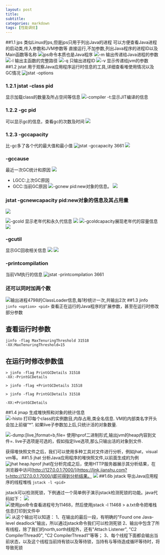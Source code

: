 ```yaml
---
layout: post
title: 
subtitle: 
categories: markdown
tags: [性能调优]
---
```




##1.1 jps
类似Linux的ps,但是jps只用于列出Java的进程
可以方便查看Java进程的启动类,传入参数和JVM参数等
直接运行,不加参数,列出Java程序的进程ID以及Main函数等名称
![jps命令本质也是Java程序](https://typoraimgbed.oss-cn-hangzhou.aliyuncs.com/img/4685968-9c2189ded9cbd53e.png)
![-m 输出传递给Java进程的参数](https://typoraimgbed.oss-cn-hangzhou.aliyuncs.com/img/4685968-15d03dbd5f802109.png)
![-l 输出主函数的完整路径](https://typoraimgbed.oss-cn-hangzhou.aliyuncs.com/img/4685968-bd8f57565d346543.png)
![-q 只输出进程ID](https://typoraimgbed.oss-cn-hangzhou.aliyuncs.com/img/4685968-e388ace92f303daf.png)
![-v 显示传递给jvm的参数](https://typoraimgbed.oss-cn-hangzhou.aliyuncs.com/img/4685968-9a3bab93f94ce6c8.png)
##1.2 jstat
用于观察Java应用程序运行时信息的工具,详细查看堆使用情况以及GC情况
![jstat -options](https://typoraimgbed.oss-cn-hangzhou.aliyuncs.com/img/4685968-fbc855e949719c77.png)

### 1.2.1 jstat -class pid
显示加载class的数量及所占空间等信息
![-compiler -t:显示JIT编译的信息](https://typoraimgbed.oss-cn-hangzhou.aliyuncs.com/img/4685968-723f9f0823227204.png)

### 1.2.2 -gc pid
可以显示gc的信息，查看gc的次数及时间
![](https://typoraimgbed.oss-cn-hangzhou.aliyuncs.com/img/4685968-6b81e96c9ce4a122.png)

### 1.2.3 -gccapacity
比-gc多了各个代的最大值和最小值
![jstat -gccapacity 3661](https://typoraimgbed.oss-cn-hangzhou.aliyuncs.com/img/4685968-8f0c0568a833c939.png)
![](https://upload-images.jianshu.io/upload_images/4685968-b5dec1ef483c3985.png?imageMogr2/auto-orient/strip%7CimageView2/2/w/1240)

### -gccause
最近一次GC统计和原因
![](https://typoraimgbed.oss-cn-hangzhou.aliyuncs.com/img/4685968-19e7194758e4b938.png)
- LGCC:上次GC原因
- GCC:当前GC原因
![ -gcnew pid:new对象的信息。](https://typoraimgbed.oss-cn-hangzhou.aliyuncs.com/img/4685968-30740d4582274fde.png)
![](https://upload-images.jianshu.io/upload_images/4685968-e8e917f5b46b831c.png?imageMogr2/auto-orient/strip%7CimageView2/2/w/1240)
### jstat -gcnewcapacity pid:new对象的信息及其占用量
![](https://typoraimgbed.oss-cn-hangzhou.aliyuncs.com/img/4685968-5d42263a5cfb4520.png)

![-gcold 显示老年代和永久代信息](https://typoraimgbed.oss-cn-hangzhou.aliyuncs.com/img/4685968-27925ae2707ab9cc.png)
![](https://upload-images.jianshu.io/upload_images/4685968-ddc55146d27ff8d8.png?imageMogr2/auto-orient/strip%7CimageView2/2/w/1240)
![-gcoldcapacity展现老年代的容量信息](https://typoraimgbed.oss-cn-hangzhou.aliyuncs.com/img/4685968-7468e008a50dc204.png)
![](https://upload-images.jianshu.io/upload_images/4685968-049dcf0ac4d634b6.png?imageMogr2/auto-orient/strip%7CimageView2/2/w/1240)

### -gcutil
显示GC回收相关信息
![](https://typoraimgbed.oss-cn-hangzhou.aliyuncs.com/img/4685968-3abed42f97b9ffc4.png)
![](https://upload-images.jianshu.io/upload_images/4685968-f906ce1ad06007a0.png?imageMogr2/auto-orient/strip%7CimageView2/2/w/1240)
### -printcompilation
当前VM执行的信息
![jstat -printcompilation 3661](https://typoraimgbed.oss-cn-hangzhou.aliyuncs.com/img/4685968-c13976c3f1895bab.png)
### 还可以同时加两个数
![输出进程4798的ClassLoader信息,每1秒统计一次,共输出2次](https://typoraimgbed.oss-cn-hangzhou.aliyuncs.com/img/4685968-0c2724b93209e8f2.png)
##1.3 jinfo
`jinfo <option> <pid>`
查看正在运行的Java程序的扩展参数，甚至在运行时修改部分参数
## 查看运行时参数
```
jinfo -flag MaxTenuringThreshold 31518
-XX:MaxTenuringThreshold=15
```
## 在运行时修改参数值
```
> jinfo -flag PrintGCDetails 31518
-XX:-PrintGCDetails

> jinfo -flag +PrintGCDetails 31518

> jinfo -flag PrintGCDetails 31518

-XX:+PrintGCDetails

```

##1.4 jmap
生成堆快照和对象的统计信息
![-histo 打印每个class的实例数目,内存占用,类全名信息. VM的内部类名字开头会加上前缀”*”. 如果live子参数加上后,只统计活的对象数量. ](https://typoraimgbed.oss-cn-hangzhou.aliyuncs.com/img/4685968-501d6e1e20b11199.png)

![-dump:[live,]format=b,file=<filename> 使用hprof二进制形式,输出jvm的heap内容到文件=. live子选项是可选的，假如指定live选项,那么只输出活的对象到文件. ](https://typoraimgbed.oss-cn-hangzhou.aliyuncs.com/img/4685968-9ac52bcbe63fcf42.png)

获得堆快照文件之后，我们可以使用多种工具对文件进行分析，例如jhat，visual vm等。
##1.5 jhat
分析Java应用程序的堆快照文件,以前面生成的为例
![jhat heap.hprof ](https://typoraimgbed.oss-cn-hangzhou.aliyuncs.com/img/4685968-320b7bd7678802b9.png)
jhat在分析完成之后，使用HTTP服务器展示其分析结果，在浏览器中访问[http://127.0.0.1:7000/](https://link.jianshu.com?t=http://127.0.0.1:7000/)即可得到分析结果。
![](https://typoraimgbed.oss-cn-hangzhou.aliyuncs.com/img/4685968-b6d3d5c6926e2192.png)
##1.6b jstack
导出Java应用程序的线程堆栈
`jstack -l <pid>`


jstack可以检测死锁，下例通过一个简单例子演示jstack检测死锁的功能。java代码如下：
![](https://typoraimgbed.oss-cn-hangzhou.aliyuncs.com/img/4685968-b78a85d4c8c4c6c1.png)
![使用jps命令查看进程号为11468，然后使用jstack -l 11468 > a.txt命令把堆栈信息打印到文件中](https://typoraimgbed.oss-cn-hangzhou.aliyuncs.com/img/4685968-c3dcf0188b245441.png)
![](https://typoraimgbed.oss-cn-hangzhou.aliyuncs.com/img/4685968-54afe14f306cd956.png)
从这个输出可以知道：
1、在输出的最后一段，有明确的"Found one Java-level deadlock"输出，所以通过jstack命令我们可以检测死锁
2、输出中包含了所有线程，除了我们的north,sorth线程外，还有"Attach Listener", "C2 CompilerThread0", "C2 CompilerThread1"等等；
3、每个线程下面都会输出当前状态，以及这个线程当前持有锁以及等待锁，当持有与等待造成循环等待时，将导致死锁
